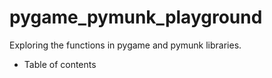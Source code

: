 # pygame_pymunk_playground
Exploring the functions in pygame and pymunk libraries. 
- Table of contents
